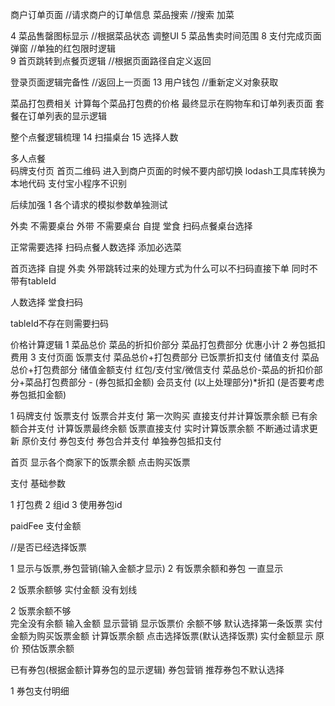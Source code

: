 商户订单页面 //请求商户的订单信息
菜品搜索  //搜索 加菜

4 菜品售罄图标显示   //根据菜品状态 调整UI
5 菜品售卖时间范围 
8 支付完成页面弹窗  //单独的红包限时逻辑  
9 首页跳转到点餐页逻辑 //根据页面路径自定义返回

登录页面逻辑完备性  //返回上一页面
13 用户钱包  //重新定义对象获取


菜品打包费相关   计算每个菜品打包费的价格  最终显示在购物车和订单列表页面
套餐在订单列表的显示逻辑

整个点餐逻辑梳理
14 扫描桌台
15 选择人数

多人点餐   
码牌支付页
首页二维码    进入到商户页面的时候不要内部切换
lodash工具库转换为本地代码  支付宝小程序不识别




后续加强
1 各个请求的模拟参数单独测试

外卖  不需要桌台
外带  不需要桌台
自提
堂食  扫码点餐桌台选择

正常需要选择 扫码点餐人数选择
添加必选菜


首页选择 自提 外卖 外带跳转过来的处理方式为什么可以不扫码直接下单 同时不带有tableId

人数选择
堂食扫码

tableId不存在则需要扫码







价格计算逻辑
1 菜品总价  菜品的折扣价部分  菜品打包费部分 优惠小计
2 券包抵扣费用
3 支付页面
  饭票支付   菜品总价+打包费部分  已饭票折扣支付
  储值支付   菜品总价+打包费部分  储值金额支付
  红包/支付宝/微信支付  菜品总价-菜品的折扣价部分+菜品打包费部分 - (券包抵扣金额)
  会员支付  (以上处理部分)*折扣   (是否要考虑券包抵扣金额)


1 码牌支付
  饭票支付
    饭票合并支付
      第一次购买        直接支付并计算饭票余额
      已有余额合并支付   计算饭票最终余额
    饭票直接支付
      实时计算饭票余额  不断通过请求更新
  原价支付
  券包支付 
    券包合并支付
    单独券包抵扣支付


首页  显示各个商家下的饭票余额   点击购买饭票




支付
基础参数

1 打包费
2 组id
3 使用券包id



paidFee 支付金额


//是否已经选择饭票



1 显示与饭票,券包营销(输入金额才显示)
2 有饭票余额和券包  一直显示

2 饭票余额够
实付金额  没有划线

2 饭票余额不够  
  完全没有余额 输入金额 显示营销   显示饭票价 
  余额不够 默认选择第一条饭票    实付金额为购买饭票金额  计算饭票余额
  点击选择饭票(默认选择饭票)    实付金额显示  原价  预估饭票余额


已有券包(根据金额计算券包的显示逻辑)
券包营销   推荐券包不默认选择

1  券包支付明细
